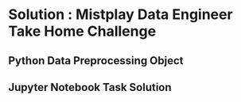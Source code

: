 # Solution : Mistplay Data Engineer Take Home Challenge 


## Python Data Preprocessing Object



## Jupyter Notebook Task Solution
